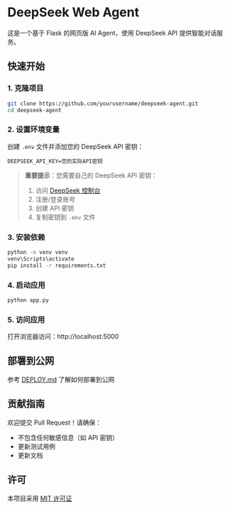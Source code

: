 # DeepSeek Web Agent

这是一个基于 Flask 的网页版 AI Agent，使用 DeepSeek API 提供智能对话服务。

## 快速开始

### 1. 克隆项目
```bash
git clone https://github.com/yourusername/deepseek-agent.git
cd deepseek-agent
```

### 2. 设置环境变量
创建 `.env` 文件并添加您的 DeepSeek API 密钥：
```env
DEEPSEEK_API_KEY=您的实际API密钥
```

> **重要提示**：您需要自己的 DeepSeek API 密钥：
> 1. 访问 [DeepSeek 控制台](https://platform.deepseek.com/)
> 2. 注册/登录账号
> 3. 创建 API 密钥
> 4. 复制密钥到 `.env` 文件

### 3. 安装依赖
```bash
python -m venv venv
venv\Scripts\activate
pip install -r requirements.txt
```

### 4. 启动应用
```bash
python app.py
```

### 5. 访问应用
打开浏览器访问：http://localhost:5000

## 部署到公网
参考 [DEPLOY.md](DEPLOY.md) 了解如何部署到公网

## 贡献指南
欢迎提交 Pull Request！请确保：
- 不包含任何敏感信息（如 API 密钥）
- 更新测试用例
- 更新文档

## 许可
本项目采用 [MIT 许可证](LICENSE)